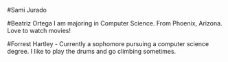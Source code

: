 #Sami Jurado

#Beatriz Ortega
I am majoring in Computer Science. From Phoenix, Arizona. Love to watch movies!

#Forrest Hartley - Currently a sophomore pursuing a computer science degree. I like to play the drums and go climbing sometimes.
